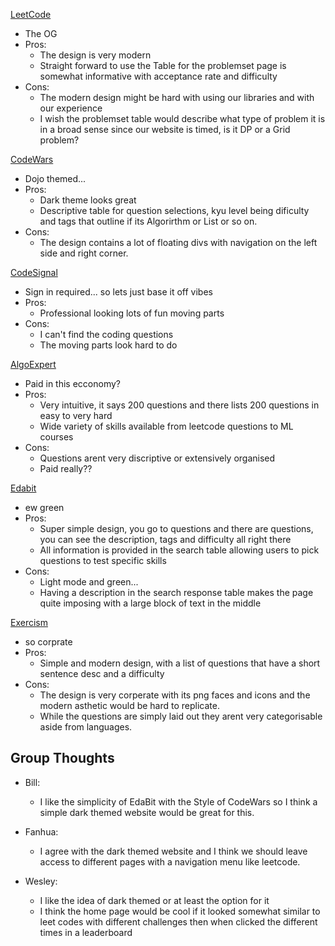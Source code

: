 [LeetCode](https://leetcode.com/)
- The OG 
- Pros:
    - The design is very modern
    - Straight forward to use the Table for the problemset page is somewhat informative with acceptance rate and difficulty
- Cons:
    - The modern design might be hard with using our libraries and with our experience
    - I wish the problemset table would describe what type of problem it is in a broad sense since our website is timed, is it DP or a Grid problem?

[CodeWars](https://www.codewars.com/)
- Dojo themed...
- Pros:
    - Dark theme looks great
    - Descriptive table for question selections, kyu level being dificulty and tags that outline if its Algorirthm or List or so on.
- Cons:
    - The design contains a lot of floating divs with navigation on the left side and right corner.

[CodeSignal](https://codesignal.com/)
- Sign in required... so lets just base it off vibes
- Pros:
    - Professional looking lots of fun moving parts
- Cons:
    - I can't find the coding questions 
    - The moving parts look hard to do

[AlgoExpert](https://www.algoexpert.io/product)
- Paid in this ecconomy?
- Pros:
    - Very intuitive, it says 200 questions and there lists 200 questions in easy to very hard
    - Wide variety of skills available from leetcode questions to ML courses
- Cons:
    - Questions arent very discriptive or extensively organised
    - Paid really??

[Edabit](https://edabit.com/)
- ew green
- Pros:
    - Super simple design, you go to questions and there are questions, you can see the description, tags and difficulty all right there
    - All information is provided in the search table allowing users to pick questions to test specific skills
- Cons: 
    - Light mode and green...
    - Having a description in the search response table makes the page quite imposing with a large block of text in the middle

[Exercism](https://exercism.org/)
- so corprate
- Pros:
    - Simple and modern design, with a list of questions that have a short sentence desc and a difficulty 
- Cons:
    - The design is very corperate with its png faces and icons and the modern asthetic would be hard to replicate.
    - While the questions are simply laid out they arent very categorisable aside from languages.
 

## Group Thoughts
- Bill:
  - I like the simplicity of EdaBit with the Style of CodeWars so I think a simple dark themed website would be great for this.

- Fanhua:
    - I agree with the dark themed website and I think we should leave access to different pages with a navigation menu like leetcode.
 
- Wesley:
    - I like the idea of dark themed or at least the option for it
    - I think the home page would be cool if it looked somewhat similar to leet codes with different challenges then when clicked the different times in a leaderboard


 
